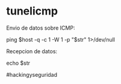 # tunelicmp

Envio de datos sobre ICMP:

ping $host -q -c 1 -W 1 -p "$str" 1>/dev/null

Recepcion de datos:

echo $str


#hackingyseguridad

